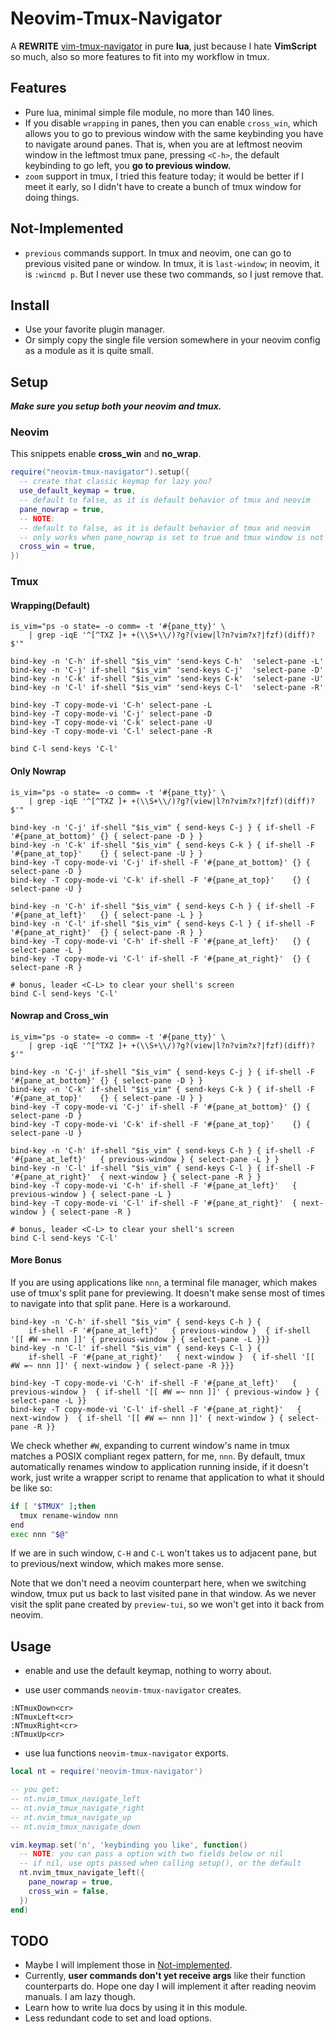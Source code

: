 # Neovim-Tmux-Navigator

A __REWRITE__ [vim-tmux-navigator](https://github.com/christoomey/vim-tmux-navigator) in pure __lua__, just because I hate __VimScript__ so much, also so more features to fit into my workflow in tmux.

## Features

- Pure lua, minimal simple file module, no more than 140 lines.
- If you disable `wrapping` in panes, then you can enable `cross_win`, which allows you to go to previous window with the same keybinding you have to navigate around panes. That is, when you are at leftmost neovim window in the leftmost tmux pane, pressing `<C-h>`, the default keybinding to go left, you __go to previous window.__
- `zoom` support in tmux, I tried this feature today; it would be better if I meet it early, so I didn't have to create a bunch of tmux window for doing things.

## Not-Implemented

- `previous` commands support. In tmux and neovim, one can go to previous visited pane or window. In tmux, it is `last-window`; in neovim, it is `:wincmd p`. But I never use these two commands, so I just remove that.

## Install

- Use your favorite plugin manager.
- Or simply copy the single file version somewhere in your neovim config as a module as it is quite small.

## Setup

___Make sure you setup both your neovim and tmux.___

### Neovim

This snippets enable __cross_win__ and __no_wrap__.

```lua
require("neovim-tmux-navigator").setup({
  -- create that classic keymap for lazy you?
  use_default_keymap = true,
  -- default to false, as it is default behavior of tmux and neovim
  pane_nowrap = true,
  -- NOTE:
  -- default to false, as it is default behavior of tmux and neovim
  -- only works when pane_nowrap is set to true and tmux window is not zoomed
  cross_win = true,
})
```

### Tmux

#### Wrapping(Default)

```tmux
is_vim="ps -o state= -o comm= -t '#{pane_tty}' \
    | grep -iqE '^[^TXZ ]+ +(\\S+\\/)?g?(view|l?n?vim?x?|fzf)(diff)?$'"

bind-key -n 'C-h' if-shell "$is_vim" 'send-keys C-h'  'select-pane -L'
bind-key -n 'C-j' if-shell "$is_vim" 'send-keys C-j'  'select-pane -D'
bind-key -n 'C-k' if-shell "$is_vim" 'send-keys C-k'  'select-pane -U'
bind-key -n 'C-l' if-shell "$is_vim" 'send-keys C-l'  'select-pane -R'

bind-key -T copy-mode-vi 'C-h' select-pane -L
bind-key -T copy-mode-vi 'C-j' select-pane -D
bind-key -T copy-mode-vi 'C-k' select-pane -U
bind-key -T copy-mode-vi 'C-l' select-pane -R

bind C-l send-keys 'C-l'
```

#### Only Nowrap

```tmux
is_vim="ps -o state= -o comm= -t '#{pane_tty}' \
    | grep -iqE '^[^TXZ ]+ +(\\S+\\/)?g?(view|l?n?vim?x?|fzf)(diff)?$'"

bind-key -n 'C-j' if-shell "$is_vim" { send-keys C-j } { if-shell -F '#{pane_at_bottom}' {} { select-pane -D } }
bind-key -n 'C-k' if-shell "$is_vim" { send-keys C-k } { if-shell -F '#{pane_at_top}'    {} { select-pane -U } }
bind-key -T copy-mode-vi 'C-j' if-shell -F '#{pane_at_bottom}' {} { select-pane -D }
bind-key -T copy-mode-vi 'C-k' if-shell -F '#{pane_at_top}'    {} { select-pane -U }

bind-key -n 'C-h' if-shell "$is_vim" { send-keys C-h } { if-shell -F '#{pane_at_left}'   {} { select-pane -L } }
bind-key -n 'C-l' if-shell "$is_vim" { send-keys C-l } { if-shell -F '#{pane_at_right}'  {} { select-pane -R } }
bind-key -T copy-mode-vi 'C-h' if-shell -F '#{pane_at_left}'   {} { select-pane -L }
bind-key -T copy-mode-vi 'C-l' if-shell -F '#{pane_at_right}'  {} { select-pane -R }

# bonus, leader <C-L> to clear your shell's screen
bind C-l send-keys 'C-l'
```

#### Nowrap and Cross_win

```tmux
is_vim="ps -o state= -o comm= -t '#{pane_tty}' \
    | grep -iqE '^[^TXZ ]+ +(\\S+\\/)?g?(view|l?n?vim?x?|fzf)(diff)?$'"

bind-key -n 'C-j' if-shell "$is_vim" { send-keys C-j } { if-shell -F '#{pane_at_bottom}' {} { select-pane -D } }
bind-key -n 'C-k' if-shell "$is_vim" { send-keys C-k } { if-shell -F '#{pane_at_top}'    {} { select-pane -U } }
bind-key -T copy-mode-vi 'C-j' if-shell -F '#{pane_at_bottom}' {} { select-pane -D }
bind-key -T copy-mode-vi 'C-k' if-shell -F '#{pane_at_top}'    {} { select-pane -U }

bind-key -n 'C-h' if-shell "$is_vim" { send-keys C-h } { if-shell -F '#{pane_at_left}'   { previous-window } { select-pane -L } }
bind-key -n 'C-l' if-shell "$is_vim" { send-keys C-l } { if-shell -F '#{pane_at_right}'  { next-window } { select-pane -R } }
bind-key -T copy-mode-vi 'C-h' if-shell -F '#{pane_at_left}'   { previous-window } { select-pane -L }
bind-key -T copy-mode-vi 'C-l' if-shell -F '#{pane_at_right}'  { next-window } { select-pane -R }

# bonus, leader <C-L> to clear your shell's screen
bind C-l send-keys 'C-l'
```

#### More Bonus

If you are using applications like `nnn`, a terminal file manager, which makes use of tmux's split pane for previewing. It doesn't make sense most of times to navigate into that split pane. Here is a workaround.

```tmux
bind-key -n 'C-h' if-shell "$is_vim" { send-keys C-h } { 
	if-shell -F '#{pane_at_left}'   { previous-window }  { if-shell '[[ #W =~ nnn ]]' { previous-window } { select-pane -L }}}
bind-key -n 'C-l' if-shell "$is_vim" { send-keys C-l } { 
	if-shell -F '#{pane_at_right}'   { next-window }  { if-shell '[[ #W =~ nnn ]]' { next-window } { select-pane -R }}}

bind-key -T copy-mode-vi 'C-h' if-shell -F '#{pane_at_left}'   { previous-window }  { if-shell '[[ #W =~ nnn ]]' { previous-window } { select-pane -L }}
bind-key -T copy-mode-vi 'C-l' if-shell -F '#{pane_at_right}'   { next-window }  { if-shell '[[ #W =~ nnn ]]' { next-window } { select-pane -R }}
```

We check whether `#W`, expanding to current window's name in tmux matches a POSIX compliant regex pattern, for me, `nnn`. By default, tmux automatically renames window to application running inside, if it doesn't work, just write a wrapper script to rename that application to what it should be like so:

```bash
if [ "$TMUX" ];then
  tmux rename-window nnn
end
exec nnn "$@"
```

If we are in such window, `C-H` and `C-L` won't takes us to adjacent pane, but to previous/next window, which makes more sense.

Note that we don't need a neovim counterpart here, when we switching window, tmux put us back to last visited pane in that window. As we never visit the split pane created by `preview-tui`, so we won't get into it back from neovim.

## Usage

- enable and use the default keymap, nothing to worry about.

- use user commands `neovim-tmux-navigator` creates.

```vim
:NTmuxDown<cr>
:NTmuxLeft<cr>
:NTmuxRight<cr>
:NTmuxUp<cr>
```

- use lua functions `neovim-tmux-navigator` exports.

```lua
local nt = require('neovim-tmux-navigator')

-- you get:
-- nt.nvim_tmux_navigate_left
-- nt.nvim_tmux_navigate_right 
-- nt.nvim_tmux_navigate_up 
-- nt.nvim_tmux_navigate_down

vim.keymap.set('n', 'keybinding you like', function()
  -- NOTE: you can pass a option with two fields below or nil
  -- if nil, use opts passed when calling setup(), or the default
  nt.nvim_tmux_navigate_left({
    pane_nowrap = true,
    cross_win = false,
  })
end)

```


## TODO

- Maybe I will implement those in [Not-implemented](#Not-Implemented).
- Currently, __user commands don't yet receive args__ like their function counterparts do. Hope one day I will implement it after reading neovim manuals. I am lazy though.
- Learn how to write lua docs by using it in this module.
- Less redundant code to set and load options.
